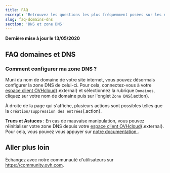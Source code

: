 ```yaml
---
title: FAQ
excerpt: 'Retrouvez les questions les plus fréquemment posées sur les noms de domaines et DNS'
slug: faq-domains-dns
section: 'DNS et zone DNS'
---
```


**Dernière mise à jour le 13/05/2020**

## FAQ domaines et DNS

### Comment configurer ma zone DNS ? 

Muni du nom de domaine de votre site internet, vous pouvez désormais configurer la zone DNS de celui-ci. Pour cela, connectez-vous à votre [espace client OVHcloud](https://www.ovh.com/auth/?action=gotomanager){.external} et sélectionnez la rubrique `Domaines`, cliquez sur votre nom de domaine puis sur l'onglet `Zone DNS`{.action}. 

À droite de la page qui s'affiche, plusieurs actions sont possibles telles que la `création/suppression des entrées`{.action}.

**Trucs et Astuces** : En cas de mauvaise manipulation, vous pouvez réinitialiser votre zone DNS depuis votre [espace client OVHcloud](https://www.ovh.com/auth/?action=gotomanager){.external}. Pour cela, vous pouvez vous appuyer sur [notre documentation ](../editer-ma-zone-dns/).

## Aller plus loin

Échangez avec notre communauté d'utilisateurs sur <https://community.ovh.com>.